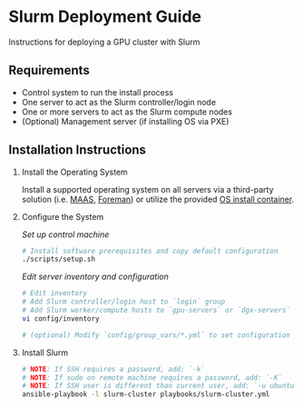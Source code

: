Slurm Deployment Guide
===

Instructions for deploying a GPU cluster with Slurm

## Requirements

  * Control system to run the install process
  * One server to act as the Slurm controller/login node
  * One or more servers to act as the Slurm compute nodes
  * (Optional) Management server (if installing OS via PXE)

## Installation Instructions
1. Install the Operating System

   Install a supported operating system on all servers via a third-party solution 
   (i.e. [MAAS](https://maas.io/), [Foreman](https://www.theforeman.org/)) or 
   utilize the provided [OS install container](PXE.md).

2. Configure the System

   _Set up control machine_

   ```sh
   # Install software prerequisites and copy default configuration
   ./scripts/setup.sh
   ```

   _Edit server inventory and configuration_

   ```sh
   # Edit inventory
   # Add Slurm controller/login host to `login` group
   # Add Slurm worker/compute hosts to `gpu-servers` or `dgx-servers` groups
   vi config/inventory

   # (optional) Modify `config/group_vars/*.yml` to set configuration parameters
   ```

3. Install Slurm

   ```sh
   # NOTE: If SSH requires a password, add: `-k`
   # NOTE: If sudo on remote machine requires a password, add: `-K`
   # NOTE: If SSH user is different than current user, add: `-u ubuntu`
   ansible-playbook -l slurm-cluster playbooks/slurm-cluster.yml
   ```
